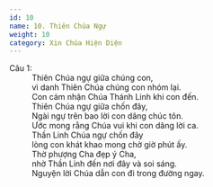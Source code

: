```yaml
---
id: 10
name: 10. Thiên Chúa Ngự
weight: 10
category: Xin Chúa Hiện Diện
---
```

<dl><dt>Câu 1:</dt><dd data-verse="1">Thiên Chúa ngự giữa chúng con, <br/>vì danh Thiên Chúa chúng con nhóm lại. <br/>Con cảm nhận Chúa Thánh Linh khi con đến. <br/>Thiên Chúa ngự giữa chốn đây, <br/>Ngài ngự trên bao lời con dâng chúc tôn. <br/>Ước mong rằng Chúa vui khi con dâng lời ca. <br/>Thần Linh Chúa ngự chốn đây <br/>lòng con khát khao mong chờ giờ phút ấy. <br/>Thờ phượng Cha đẹp ý Cha, <br/>nhờ Thần Linh đến nơi đây và soi sáng. <br/>Nguyện lời Chúa dẫn con đi trong đường ngay. </dd></dl>
